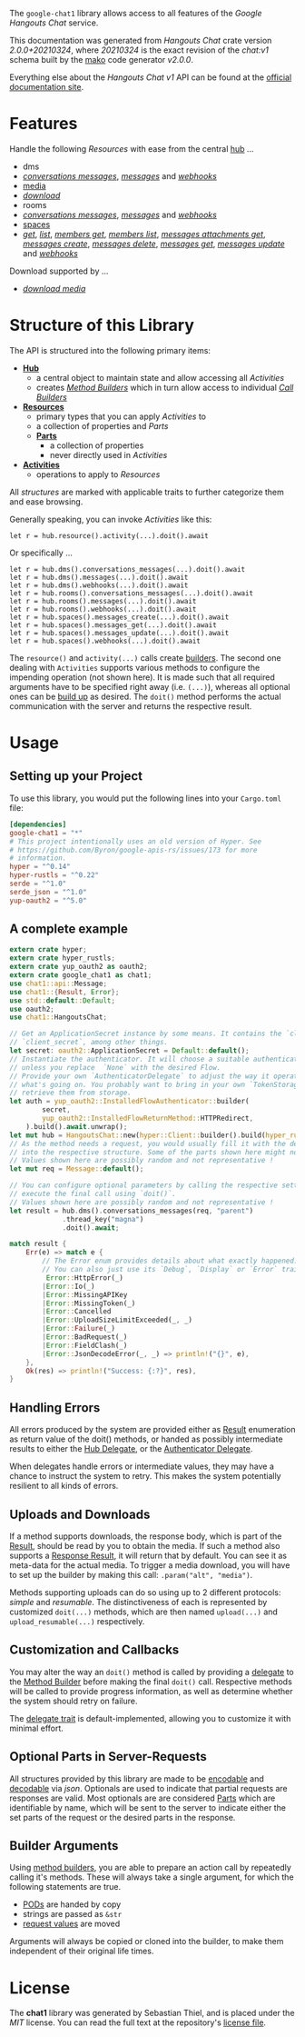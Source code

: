 <!---
DO NOT EDIT !
This file was generated automatically from 'src/mako/api/README.md.mako'
DO NOT EDIT !
-->
The `google-chat1` library allows access to all features of the *Google Hangouts Chat* service.

This documentation was generated from *Hangouts Chat* crate version *2.0.0+20210324*, where *20210324* is the exact revision of the *chat:v1* schema built by the [mako](http://www.makotemplates.org/) code generator *v2.0.0*.

Everything else about the *Hangouts Chat* *v1* API can be found at the
[official documentation site](https://developers.google.com/hangouts/chat).
# Features

Handle the following *Resources* with ease from the central [hub](https://docs.rs/google-chat1/2.0.0+20210324/google_chat1/HangoutsChat) ... 

* dms
 * [*conversations messages*](https://docs.rs/google-chat1/2.0.0+20210324/google_chat1/api::DmConversationMessageCall), [*messages*](https://docs.rs/google-chat1/2.0.0+20210324/google_chat1/api::DmMessageCall) and [*webhooks*](https://docs.rs/google-chat1/2.0.0+20210324/google_chat1/api::DmWebhookCall)
* [media](https://docs.rs/google-chat1/2.0.0+20210324/google_chat1/api::Media)
 * [*download*](https://docs.rs/google-chat1/2.0.0+20210324/google_chat1/api::MediaDownloadCall)
* rooms
 * [*conversations messages*](https://docs.rs/google-chat1/2.0.0+20210324/google_chat1/api::RoomConversationMessageCall), [*messages*](https://docs.rs/google-chat1/2.0.0+20210324/google_chat1/api::RoomMessageCall) and [*webhooks*](https://docs.rs/google-chat1/2.0.0+20210324/google_chat1/api::RoomWebhookCall)
* [spaces](https://docs.rs/google-chat1/2.0.0+20210324/google_chat1/api::Space)
 * [*get*](https://docs.rs/google-chat1/2.0.0+20210324/google_chat1/api::SpaceGetCall), [*list*](https://docs.rs/google-chat1/2.0.0+20210324/google_chat1/api::SpaceListCall), [*members get*](https://docs.rs/google-chat1/2.0.0+20210324/google_chat1/api::SpaceMemberGetCall), [*members list*](https://docs.rs/google-chat1/2.0.0+20210324/google_chat1/api::SpaceMemberListCall), [*messages attachments get*](https://docs.rs/google-chat1/2.0.0+20210324/google_chat1/api::SpaceMessageAttachmentGetCall), [*messages create*](https://docs.rs/google-chat1/2.0.0+20210324/google_chat1/api::SpaceMessageCreateCall), [*messages delete*](https://docs.rs/google-chat1/2.0.0+20210324/google_chat1/api::SpaceMessageDeleteCall), [*messages get*](https://docs.rs/google-chat1/2.0.0+20210324/google_chat1/api::SpaceMessageGetCall), [*messages update*](https://docs.rs/google-chat1/2.0.0+20210324/google_chat1/api::SpaceMessageUpdateCall) and [*webhooks*](https://docs.rs/google-chat1/2.0.0+20210324/google_chat1/api::SpaceWebhookCall)


Download supported by ...

* [*download media*](https://docs.rs/google-chat1/2.0.0+20210324/google_chat1/api::MediaDownloadCall)



# Structure of this Library

The API is structured into the following primary items:

* **[Hub](https://docs.rs/google-chat1/2.0.0+20210324/google_chat1/HangoutsChat)**
    * a central object to maintain state and allow accessing all *Activities*
    * creates [*Method Builders*](https://docs.rs/google-chat1/2.0.0+20210324/google_chat1/client::MethodsBuilder) which in turn
      allow access to individual [*Call Builders*](https://docs.rs/google-chat1/2.0.0+20210324/google_chat1/client::CallBuilder)
* **[Resources](https://docs.rs/google-chat1/2.0.0+20210324/google_chat1/client::Resource)**
    * primary types that you can apply *Activities* to
    * a collection of properties and *Parts*
    * **[Parts](https://docs.rs/google-chat1/2.0.0+20210324/google_chat1/client::Part)**
        * a collection of properties
        * never directly used in *Activities*
* **[Activities](https://docs.rs/google-chat1/2.0.0+20210324/google_chat1/client::CallBuilder)**
    * operations to apply to *Resources*

All *structures* are marked with applicable traits to further categorize them and ease browsing.

Generally speaking, you can invoke *Activities* like this:

```Rust,ignore
let r = hub.resource().activity(...).doit().await
```

Or specifically ...

```ignore
let r = hub.dms().conversations_messages(...).doit().await
let r = hub.dms().messages(...).doit().await
let r = hub.dms().webhooks(...).doit().await
let r = hub.rooms().conversations_messages(...).doit().await
let r = hub.rooms().messages(...).doit().await
let r = hub.rooms().webhooks(...).doit().await
let r = hub.spaces().messages_create(...).doit().await
let r = hub.spaces().messages_get(...).doit().await
let r = hub.spaces().messages_update(...).doit().await
let r = hub.spaces().webhooks(...).doit().await
```

The `resource()` and `activity(...)` calls create [builders][builder-pattern]. The second one dealing with `Activities` 
supports various methods to configure the impending operation (not shown here). It is made such that all required arguments have to be 
specified right away (i.e. `(...)`), whereas all optional ones can be [build up][builder-pattern] as desired.
The `doit()` method performs the actual communication with the server and returns the respective result.

# Usage

## Setting up your Project

To use this library, you would put the following lines into your `Cargo.toml` file:

```toml
[dependencies]
google-chat1 = "*"
# This project intentionally uses an old version of Hyper. See
# https://github.com/Byron/google-apis-rs/issues/173 for more
# information.
hyper = "^0.14"
hyper-rustls = "^0.22"
serde = "^1.0"
serde_json = "^1.0"
yup-oauth2 = "^5.0"
```

## A complete example

```Rust
extern crate hyper;
extern crate hyper_rustls;
extern crate yup_oauth2 as oauth2;
extern crate google_chat1 as chat1;
use chat1::api::Message;
use chat1::{Result, Error};
use std::default::Default;
use oauth2;
use chat1::HangoutsChat;

// Get an ApplicationSecret instance by some means. It contains the `client_id` and 
// `client_secret`, among other things.
let secret: oauth2::ApplicationSecret = Default::default();
// Instantiate the authenticator. It will choose a suitable authentication flow for you, 
// unless you replace  `None` with the desired Flow.
// Provide your own `AuthenticatorDelegate` to adjust the way it operates and get feedback about 
// what's going on. You probably want to bring in your own `TokenStorage` to persist tokens and
// retrieve them from storage.
let auth = yup_oauth2::InstalledFlowAuthenticator::builder(
        secret,
        yup_oauth2::InstalledFlowReturnMethod::HTTPRedirect,
    ).build().await.unwrap();
let mut hub = HangoutsChat::new(hyper::Client::builder().build(hyper_rustls::HttpsConnector::with_native_roots()), auth);
// As the method needs a request, you would usually fill it with the desired information
// into the respective structure. Some of the parts shown here might not be applicable !
// Values shown here are possibly random and not representative !
let mut req = Message::default();

// You can configure optional parameters by calling the respective setters at will, and
// execute the final call using `doit()`.
// Values shown here are possibly random and not representative !
let result = hub.dms().conversations_messages(req, "parent")
             .thread_key("magna")
             .doit().await;

match result {
    Err(e) => match e {
        // The Error enum provides details about what exactly happened.
        // You can also just use its `Debug`, `Display` or `Error` traits
         Error::HttpError(_)
        |Error::Io(_)
        |Error::MissingAPIKey
        |Error::MissingToken(_)
        |Error::Cancelled
        |Error::UploadSizeLimitExceeded(_, _)
        |Error::Failure(_)
        |Error::BadRequest(_)
        |Error::FieldClash(_)
        |Error::JsonDecodeError(_, _) => println!("{}", e),
    },
    Ok(res) => println!("Success: {:?}", res),
}

```
## Handling Errors

All errors produced by the system are provided either as [Result](https://docs.rs/google-chat1/2.0.0+20210324/google_chat1/client::Result) enumeration as return value of
the doit() methods, or handed as possibly intermediate results to either the 
[Hub Delegate](https://docs.rs/google-chat1/2.0.0+20210324/google_chat1/client::Delegate), or the [Authenticator Delegate](https://docs.rs/yup-oauth2/*/yup_oauth2/trait.AuthenticatorDelegate.html).

When delegates handle errors or intermediate values, they may have a chance to instruct the system to retry. This 
makes the system potentially resilient to all kinds of errors.

## Uploads and Downloads
If a method supports downloads, the response body, which is part of the [Result](https://docs.rs/google-chat1/2.0.0+20210324/google_chat1/client::Result), should be
read by you to obtain the media.
If such a method also supports a [Response Result](https://docs.rs/google-chat1/2.0.0+20210324/google_chat1/client::ResponseResult), it will return that by default.
You can see it as meta-data for the actual media. To trigger a media download, you will have to set up the builder by making
this call: `.param("alt", "media")`.

Methods supporting uploads can do so using up to 2 different protocols: 
*simple* and *resumable*. The distinctiveness of each is represented by customized 
`doit(...)` methods, which are then named `upload(...)` and `upload_resumable(...)` respectively.

## Customization and Callbacks

You may alter the way an `doit()` method is called by providing a [delegate](https://docs.rs/google-chat1/2.0.0+20210324/google_chat1/client::Delegate) to the 
[Method Builder](https://docs.rs/google-chat1/2.0.0+20210324/google_chat1/client::CallBuilder) before making the final `doit()` call. 
Respective methods will be called to provide progress information, as well as determine whether the system should 
retry on failure.

The [delegate trait](https://docs.rs/google-chat1/2.0.0+20210324/google_chat1/client::Delegate) is default-implemented, allowing you to customize it with minimal effort.

## Optional Parts in Server-Requests

All structures provided by this library are made to be [encodable](https://docs.rs/google-chat1/2.0.0+20210324/google_chat1/client::RequestValue) and 
[decodable](https://docs.rs/google-chat1/2.0.0+20210324/google_chat1/client::ResponseResult) via *json*. Optionals are used to indicate that partial requests are responses 
are valid.
Most optionals are are considered [Parts](https://docs.rs/google-chat1/2.0.0+20210324/google_chat1/client::Part) which are identifiable by name, which will be sent to 
the server to indicate either the set parts of the request or the desired parts in the response.

## Builder Arguments

Using [method builders](https://docs.rs/google-chat1/2.0.0+20210324/google_chat1/client::CallBuilder), you are able to prepare an action call by repeatedly calling it's methods.
These will always take a single argument, for which the following statements are true.

* [PODs][wiki-pod] are handed by copy
* strings are passed as `&str`
* [request values](https://docs.rs/google-chat1/2.0.0+20210324/google_chat1/client::RequestValue) are moved

Arguments will always be copied or cloned into the builder, to make them independent of their original life times.

[wiki-pod]: http://en.wikipedia.org/wiki/Plain_old_data_structure
[builder-pattern]: http://en.wikipedia.org/wiki/Builder_pattern
[google-go-api]: https://github.com/google/google-api-go-client

# License
The **chat1** library was generated by Sebastian Thiel, and is placed 
under the *MIT* license.
You can read the full text at the repository's [license file][repo-license].

[repo-license]: https://github.com/Byron/google-apis-rsblob/master/LICENSE.md
